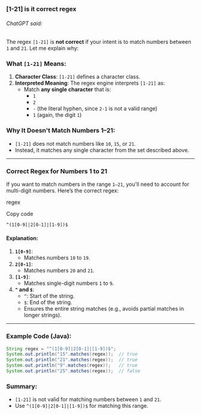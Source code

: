 ### [1-21] is it correct regex

###### ChatGPT said:


The regex `[1-21]` is **not correct** if your intent is to match numbers between `1` and `21`. Let me explain why:

### What `[1-21]` Means:

1. **Character Class**: `[1-21]` defines a character class.
2. **Interpreted Meaning**: The regex engine interprets `[1-21]` as:
    - Match **any single character** that is:
        - `1`
        - `2`
        - `-` (the literal hyphen, since `2-1` is not a valid range)
        - `1` (again, the digit `1`)

### Why It Doesn't Match Numbers 1–21:

- `[1-21]` does not match numbers like `10`, `15`, or `21`.
- Instead, it matches any single character from the set described above.

---

### Correct Regex for Numbers 1 to 21

If you want to match numbers in the range `1–21`, you'll need to account for multi-digit numbers. Here’s the correct regex:

regex

Copy code

`^(1[0-9]|2[0-1]|[1-9])$`

#### Explanation:

1. **`1[0-9]`**:
    - Matches numbers `10` to `19`.
2. **`2[0-1]`**:
    - Matches numbers `20` and `21`.
3. **`[1-9]`**:
    - Matches single-digit numbers `1` to `9`.
4. **`^` and `$`**:
    - `^`: Start of the string.
    - `$`: End of the string.
    - Ensures the entire string matches (e.g., avoids partial matches in longer strings).

---

### Example Code (Java):

```java
String regex = "^(1[0-9]|2[0-1]|[1-9])$";
System.out.println("15".matches(regex));  // true
System.out.println("21".matches(regex));  // true
System.out.println("9".matches(regex));   // true
System.out.println("25".matches(regex));  // false
```
### Summary:

- `[1-21]` is not valid for matching numbers between `1` and `21`.
- Use `^(1[0-9]|2[0-1]|[1-9])$` for matching this range.
